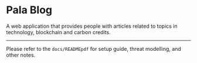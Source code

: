 # **Pala Blog**

A web application that provides people with articles related to topics in technology, blockchain and carbon credits.

---

Please refer to the `docs/READMEpdf` for setup guide, threat modelling, and other notes.
